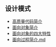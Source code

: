 ## 设计模式

- [高质量代码简介](1-高质量代码简介.md)
- [面向对象简介](2-面向对象简介.md)
- [面向对象的四大特性](3-面向对象编程四大特性.md)
- [面向过程简介.md](4-面向过程简介.md)
